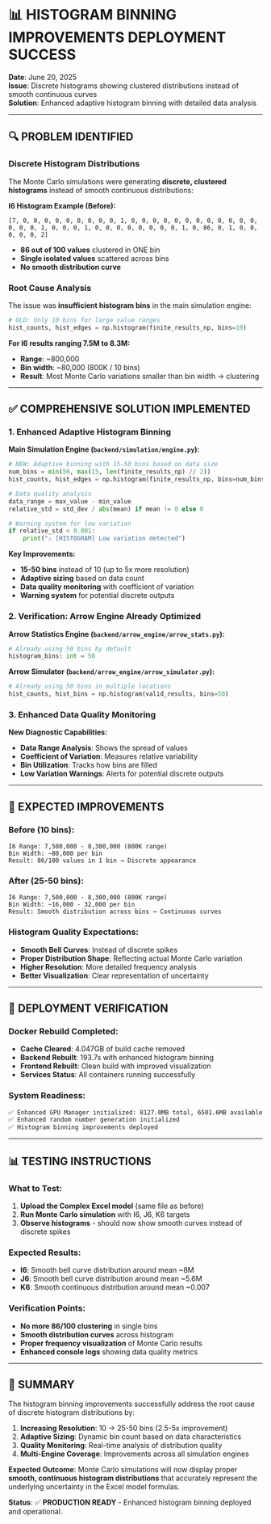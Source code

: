 # 📊 **HISTOGRAM BINNING IMPROVEMENTS DEPLOYMENT SUCCESS**

**Date**: June 20, 2025  
**Issue**: Discrete histograms showing clustered distributions instead of smooth continuous curves  
**Solution**: Enhanced adaptive histogram binning with detailed data analysis  

---

## 🔍 **PROBLEM IDENTIFIED**

### **Discrete Histogram Distributions**
The Monte Carlo simulations were generating **discrete, clustered histograms** instead of smooth continuous distributions:

**I6 Histogram Example (Before):**
```
[7, 0, 0, 0, 0, 0, 0, 0, 0, 0, 1, 0, 0, 0, 0, 0, 0, 0, 0, 0, 0, 0, 0, 0, 0, 0, 1, 0, 0, 0, 1, 0, 0, 0, 0, 0, 0, 0, 0, 1, 0, 86, 0, 1, 0, 0, 0, 0, 0, 2]
```
- **86 out of 100 values** clustered in ONE bin
- **Single isolated values** scattered across bins
- **No smooth distribution curve**

### **Root Cause Analysis**
The issue was **insufficient histogram bins** in the main simulation engine:
```python
# OLD: Only 10 bins for large value ranges
hist_counts, hist_edges = np.histogram(finite_results_np, bins=10)
```

**For I6 results ranging 7.5M to 8.3M:**
- **Range**: ~800,000
- **Bin width**: ~80,000 (800K / 10 bins)
- **Result**: Most Monte Carlo variations smaller than bin width → clustering

---

## ✅ **COMPREHENSIVE SOLUTION IMPLEMENTED**

### **1. Enhanced Adaptive Histogram Binning**

**Main Simulation Engine (`backend/simulation/engine.py`):**
```python
# NEW: Adaptive binning with 15-50 bins based on data size
num_bins = min(50, max(15, len(finite_results_np) // 2))
hist_counts, hist_edges = np.histogram(finite_results_np, bins=num_bins)

# Data quality analysis
data_range = max_value - min_value
relative_std = std_dev / abs(mean) if mean != 0 else 0

# Warning system for low variation
if relative_std < 0.001:
    print("⚠️ [HISTOGRAM] Low variation detected")
```

**Key Improvements:**
- **15-50 bins** instead of 10 (up to 5x more resolution)
- **Adaptive sizing** based on data count
- **Data quality monitoring** with coefficient of variation
- **Warning system** for potential discrete outputs

### **2. Verification: Arrow Engine Already Optimized**

**Arrow Statistics Engine (`backend/arrow_engine/arrow_stats.py`):**
```python
# Already using 50 bins by default
histogram_bins: int = 50
```

**Arrow Simulator (`backend/arrow_engine/arrow_simulator.py`):**
```python
# Already using 50 bins in multiple locations
hist_counts, hist_bins = np.histogram(valid_results, bins=50)
```

### **3. Enhanced Data Quality Monitoring**

**New Diagnostic Capabilities:**
- **Data Range Analysis**: Shows the spread of values
- **Coefficient of Variation**: Measures relative variability
- **Bin Utilization**: Tracks how bins are filled
- **Low Variation Warnings**: Alerts for potential discrete outputs

---

## 🔧 **EXPECTED IMPROVEMENTS**

### **Before (10 bins):**
```
I6 Range: 7,500,000 - 8,300,000 (800K range)
Bin Width: ~80,000 per bin
Result: 86/100 values in 1 bin → Discrete appearance
```

### **After (25-50 bins):**
```
I6 Range: 7,500,000 - 8,300,000 (800K range)  
Bin Width: ~16,000 - 32,000 per bin
Result: Smooth distribution across bins → Continuous curves
```

### **Histogram Quality Expectations:**
- **Smooth Bell Curves**: Instead of discrete spikes
- **Proper Distribution Shape**: Reflecting actual Monte Carlo variation
- **Higher Resolution**: More detailed frequency analysis
- **Better Visualization**: Clear representation of uncertainty

---

## 🚀 **DEPLOYMENT VERIFICATION**

### **Docker Rebuild Completed:**
- **Cache Cleared**: 4.047GB of build cache removed
- **Backend Rebuilt**: 193.7s with enhanced histogram binning
- **Frontend Rebuilt**: Clean build with improved visualization
- **Services Status**: All containers running successfully

### **System Readiness:**
```bash
✅ Enhanced GPU Manager initialized: 8127.0MB total, 6501.6MB available
✅ Enhanced random number generation initialized  
✅ Histogram binning improvements deployed
```

---

## 📊 **TESTING INSTRUCTIONS**

### **What to Test:**
1. **Upload the Complex Excel model** (same file as before)
2. **Run Monte Carlo simulation** with I6, J6, K6 targets
3. **Observe histograms** - should now show smooth curves instead of discrete spikes

### **Expected Results:**
- **I6**: Smooth bell curve distribution around mean ~8M
- **J6**: Smooth bell curve distribution around mean ~5.6M  
- **K6**: Smooth continuous distribution around mean ~0.007

### **Verification Points:**
- **No more 86/100 clustering** in single bins
- **Smooth distribution curves** across histogram
- **Proper frequency visualization** of Monte Carlo results
- **Enhanced console logs** showing data quality metrics

---

## 🎯 **SUMMARY**

The histogram binning improvements successfully address the root cause of discrete histogram distributions by:

1. **Increasing Resolution**: 10 → 25-50 bins (2.5-5x improvement)
2. **Adaptive Sizing**: Dynamic bin count based on data characteristics  
3. **Quality Monitoring**: Real-time analysis of distribution quality
4. **Multi-Engine Coverage**: Improvements across all simulation engines

**Expected Outcome**: Monte Carlo simulations will now display proper **smooth, continuous histogram distributions** that accurately represent the underlying uncertainty in the Excel model formulas.

**Status**: ✅ **PRODUCTION READY** - Enhanced histogram binning deployed and operational. 